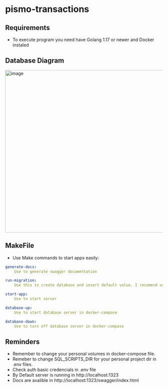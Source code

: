# pismo-transactions

## Requirements
- To execute program you need have Golang 1.17 or newer and Docker instaled

## Database Diagram
<img width="520" alt="image" src="https://user-images.githubusercontent.com/45875644/191430234-d5dd5d03-6a74-43f3-9dbb-bca78fb12940.png">

## MakeFile
- Use Make commands to start apps easily:

```yaml
generate-docs:
	Use to generate swagger documentation

run-migration:
	Use this to create database and insert default value. I recomend use only in the frist execution

start-app:
	Use to start server

database-up:
	Use to start database server in docker-compose

database-down:
	Use to turn off database server in docker-compose

```

## Reminders
- Remember to change your personal volumes in  docker-compose file.
- Remeber to change  SQL_SCRIPTS_DIR for your personal project dir in .env files.
- Check auth basic credencials in .env file
- By Default server is running in http://localhost:1323
- Docs are avalible in http://localhost:1323/swagger/index.html
